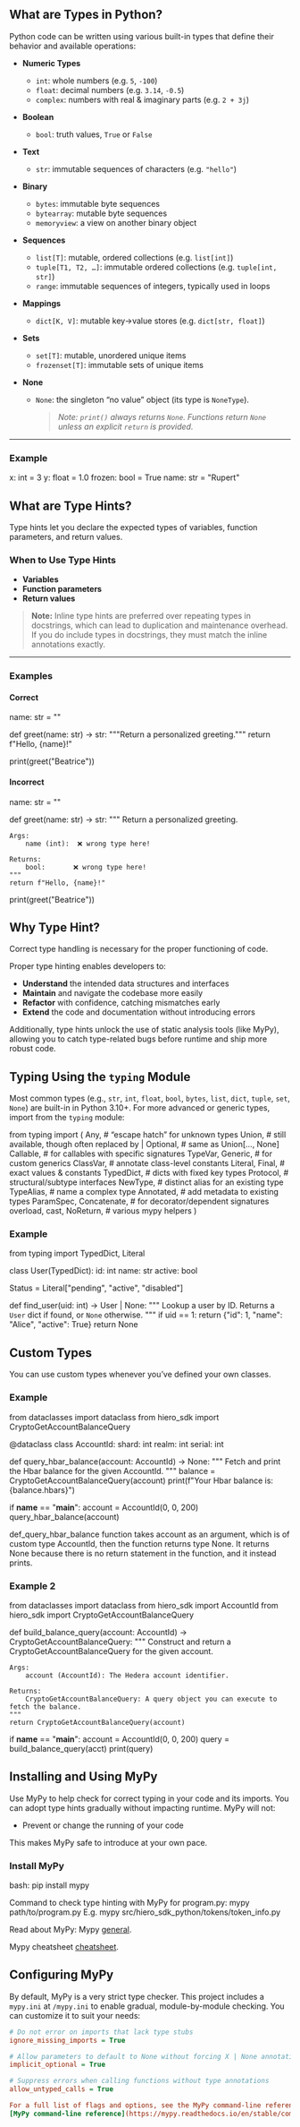 ## What are Types in Python?

Python code can be written using various built-in types that define their behavior and available operations:

- **Numeric Types**
  - `int`: whole numbers (e.g. `5`, `-100`)
  - `float`: decimal numbers (e.g. `3.14`, `-0.5`)
  - `complex`: numbers with real & imaginary parts (e.g. `2 + 3j`)

- **Boolean**
  - `bool`: truth values, `True` or `False`

- **Text**
  - `str`: immutable sequences of characters (e.g. `"hello"`)

- **Binary**
  - `bytes`: immutable byte sequences  
  - `bytearray`: mutable byte sequences  
  - `memoryview`: a view on another binary object

- **Sequences**
  - `list[T]`: mutable, ordered collections (e.g. `list[int]`)  
  - `tuple[T1, T2, …]`: immutable ordered collections (e.g. `tuple[int, str]`)  
  - `range`: immutable sequences of integers, typically used in loops

- **Mappings**
  - `dict[K, V]`: mutable key→value stores (e.g. `dict[str, float]`)

- **Sets**
  - `set[T]`: mutable, unordered unique items  
  - `frozenset[T]`: immutable sets of unique items

- **None**
  - `None`: the singleton “no value” object (its type is `NoneType`).  
    > _Note: `print()` always returns `None`. Functions return `None` unless an explicit `return` is provided._

---

### Example

x: int       = 3
y: float     = 1.0
frozen: bool = True
name: str    = "Rupert"

## What are Type Hints?

Type hints let you declare the expected types of variables, function parameters, and return values.

### When to Use Type Hints
- **Variables**
- **Function parameters**
- **Return values**

> **Note:** Inline type hints are preferred over repeating types in docstrings, which can lead to duplication and maintenance overhead. If you do include types in docstrings, they must match the inline annotations exactly.

---

### Examples

#### Correct
name: str = ""

def greet(name: str) -> str:
    """Return a personalized greeting."""
    return f"Hello, {name}!"

print(greet("Beatrice"))

#### Incorrect
name: str = ""

def greet(name: str) -> str:
    """
    Return a personalized greeting.

    Args:
        name (int):  ❌ wrong type here!

    Returns:
        bool:       ❌ wrong type here!
    """
    return f"Hello, {name}!"

print(greet("Beatrice"))

## Why Type Hint?

Correct type handling is necessary for the proper functioning of code.

Proper type hinting enables developers to:

- **Understand** the intended data structures and interfaces  
- **Maintain** and navigate the codebase more easily  
- **Refactor** with confidence, catching mismatches early  
- **Extend** the code and documentation without introducing errors  

Additionally, type hints unlock the use of static analysis tools (like MyPy), allowing you to catch type-related bugs before runtime and ship more robust code.

## Typing Using the `typing` Module

Most common types (e.g., `str`, `int`, `float`, `bool`, `bytes`, `list`, `dict`, `tuple`, `set`, `None`) are built-in in Python 3.10+. For more advanced or generic types, import from the `typing` module:

from typing import (
    Any,            # “escape hatch” for unknown types
    Union,         # still available, though often replaced by |
    Optional,      # same as Union[..., None]
    Callable,      # for callables with specific signatures
    TypeVar, Generic,  # for custom generics
    ClassVar,      # annotate class-level constants
    Literal, Final,  # exact values & constants
    TypedDict,     # dicts with fixed key types
    Protocol,      # structural/subtype interfaces
    NewType,       # distinct alias for an existing type
    TypeAlias,     # name a complex type
    Annotated,     # add metadata to existing types
    ParamSpec, Concatenate,  # for decorator/dependent signatures
    overload, cast, NoReturn,  # various mypy helpers
)

### Example
from typing import TypedDict, Literal

class User(TypedDict):
    id:     int
    name:   str
    active: bool

Status = Literal["pending", "active", "disabled"]

def find_user(uid: int) -> User | None:
    """
    Lookup a user by ID.
    Returns a `User` dict if found, or `None` otherwise.
    """
    if uid == 1:
        return {"id": 1, "name": "Alice", "active": True}
    return None

## Custom Types

You can use custom types whenever you’ve defined your own classes.

### Example
from dataclasses import dataclass
from hiero_sdk import CryptoGetAccountBalanceQuery

@dataclass
class AccountId:
    shard:  int
    realm:  int
    serial: int

def query_hbar_balance(account: AccountId) -> None:
    """
    Fetch and print the Hbar balance for the given AccountId.
    """
    balance = CryptoGetAccountBalanceQuery(account)
    print(f"Your Hbar balance is: {balance.hbars}")

if __name__ == "__main__":
    account = AccountId(0, 0, 200)
    query_hbar_balance(account)

def_query_hbar_balance function takes account as an argument, which is of custom type AccountId, then the function returns type None. It returns None because there is no return statement in the function, and it instead prints.

### Example 2
from dataclasses import dataclass
from hiero_sdk import AccountId
from hiero_sdk import CryptoGetAccountBalanceQuery

def build_balance_query(account: AccountId) -> CryptoGetAccountBalanceQuery:
    """
    Construct and return a CryptoGetAccountBalanceQuery for the given account.

    Args:
        account (AccountId): The Hedera account identifier.

    Returns:
        CryptoGetAccountBalanceQuery: A query object you can execute to fetch the balance.
    """
    return CryptoGetAccountBalanceQuery(account)

if __name__ == "__main__":
    account = AccountId(0, 0, 200)
    query = build_balance_query(acct)
    print(query)

## Installing and Using MyPy

Use MyPy to help check for correct typing in your code and its imports. You can adopt type hints gradually without impacting runtime. MyPy will not:

- Prevent or change the running of your code  

This makes MyPy safe to introduce at your own pace.

### Install MyPy

bash:
pip install mypy

Command to check type hinting with MyPy for program.py:
mypy path/to/program.py
E.g.
mypy src/hiero_sdk_python/tokens/token_info.py

Read about MyPy:
Mypy [general](https://mypy.readthedocs.io/en/stable/).

Mypy cheatsheet [cheatsheet](https://mypy.readthedocs.io/en/stable/cheat_sheet_py3.html#cheat-sheet-py3).

## Configuring MyPy

By default, MyPy is a very strict type checker. This project includes a `mypy.ini` at `/mypy.ini` to enable gradual, module-by-module checking. You can customize it to suit your needs:

```ini
# Do not error on imports that lack type stubs
ignore_missing_imports = True

# Allow parameters to default to None without forcing X | None annotations
implicit_optional = True

# Suppress errors when calling functions without type annotations
allow_untyped_calls = True

For a full list of flags and options, see the MyPy command-line reference:  
[MyPy command-line reference](https://mypy.readthedocs.io/en/stable/command_line.html#command-line)
